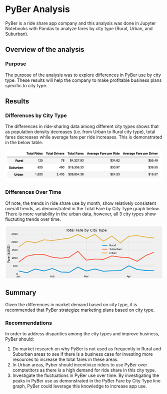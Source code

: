 # PyBer Analysis
PyBer is a ride share app company and this analysis was done in Jupyter Notebooks with Pandas to analyze fares by city type (Rural, Urban, and Suburban). 


## Overview of the analysis
### Purpose
The purpose of the analysis was to explore differences in PyBer use by city type. These results will help the company to make profitable business plans specific to city type.

## Results

### Differences by City Type
The differences in ride-sharing data among different city types shows that as population density decreases (i.e. from Urban to Rural city type), total fares decreases while average fare per ride increases. This is demonstrated in the below table. 

<p align="center">
  <img src = "Analysis/SummaryDF.png" width=500>
</p>

### Differences Over Time

Of note, the trends in ride share use by month, show relatively consistent overall trends, as demonstrated in the Total Fare by City Type graph below. There is more variability in the urban data, however, all 3 city types show fluctuting trends over time.

<p align="center">
  <img src = "Analysis/PyBer_fare_summary.png" width=500>
</p>

## Summary
Given the differences in market demand based on city type, it is recommended that PyBer strategize marketing plans based on city type.

### Recommendations
In order to address disparities among the city types and improve business, PyBer should:
  1. Do market research on why PyBer is not used as frequently in Rural and Suburban areas to see if there is a business case for investing more resources to increase the total fares in these areas.
  2. In Urban areas, Pyber should incentivize riders to use PyBer over comptetitors as there is a high demand for ride share in this city type.
  3. Investigate the fluctuations in PyBer use over time. By investigating the peaks in PyBer use as demonstrated in the PyBer Fare by City Type line graph, PyBer could leverage this knowledge to increase app use.
  
